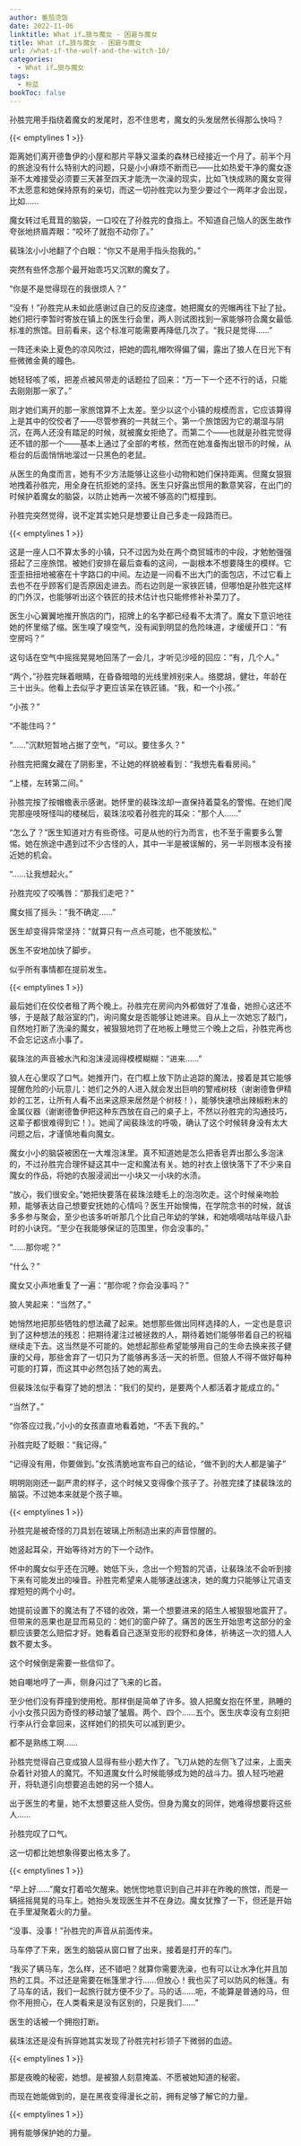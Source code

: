 ```yaml
---
author: 番茄烫饭
date: 2022-11-06
linktitle: What if…狼与魔女 - 困窘与魔女
title: What if…狼与魔女 - 困窘与魔女
url: /what-if-the-wolf-and-the-witch-10/
categories:
  - What if…狼与魔女
tags:
  - 粉蓝
bookToc: false
---
```


孙胜完用手指绕着魔女的发尾时，忍不住思考，魔女的头发居然长得那么快吗？

<!--more-->

{{< emptylines 1 >}}

距离她们离开德鲁伊的小屋和那片平静又温柔的森林已经接近一个月了。前半个月的旅途没有什么特别大的问题，只是小小麻烦不断而已——比如热爱干净的魔女逐渐不太难接受必须要三天甚至四天才能洗一次澡的现实，比如飞快成熟的魔女变得不太愿意和她保持原有的亲切，而这一切孙胜完以为至少要过个一两年才会出现，比如……

魔女转过毛茸茸的脑袋，一口咬在了孙胜完的食指上。不知道自己恼人的医生故作夸张地挤眉弄眼：“咬坏了就抱不动你了。”

裴珠泫小小地翻了个白眼：“你又不是用手指头抱我的。”

突然有些怀念那个最开始乖巧又沉默的魔女了。

“你是不是觉得现在的我很烦人？”

“没有！”孙胜完从未如此感谢过自己的反应速度。她把魔女的兜帽再往下扯了扯。她们把行李暂时寄放在镇上的医生行会里，两人则试图找到一家能够符合魔女最低标准的旅馆。目前看来，这个标准可能需要再降低几次了。“我只是觉得……”

一阵还未染上夏色的凉风吹过，把她的圆礼帽吹得偏了偏，露出了狼人在日光下有些微微金黄的瞳色。

她轻轻咳了咳，把差点被风带走的话题拉了回来：“万一下一个还不行的话，只能去刚刚那一家了。”

刚才她们离开的那一家旅馆算不上太差。至少以这个小镇的规模而言，它应该算得上是其中的佼佼者了——尽管参赛的一共就三个。第一个旅馆因为它的潮湿与阴沉，在两人还没有踏足的时候，就被魔女拒绝了。而第二个——也就是孙胜完觉得还不错的那一个——基本上通过了全部的考核，然而在她准备掏出银币的时候，从柜台的后面悄悄地溜过一只黑色的老鼠。

从医生的角度而言，她有不少方法能够让这些小动物和她们保持距离。但魔女狠狠地拽着孙胜完，用全身在抗拒她的坚持。医生只好露出惯用的歉意笑容，在出门的时候护着魔女的脑袋，以防止她再一次被不够高的门框撞到。

孙胜完突然觉得，说不定其实她只是想要让自己多走一段路而已。

{{< emptylines 1 >}}

这是一座人口不算太多的小镇，只不过因为处在两个商贸城市的中段，才勉勉强强搭起了三座旅馆。被她们安排在最后查看的这间，一副根本不想要降生的模样。它歪歪扭扭地被塞在十字路口的中间。左边是一间看不出大门的面包店，不过它看上去也不在乎顾客们是否原因走进去。而右边则是一家铁匠铺，但哪怕是孙胜完这样的门外汉，也能够听出这个铁匠的技术估计也只能修修补补菜刀了。

医生小心翼翼地推开旅店的门，招牌上的名字都已经看不太清了。魔女下意识地往她的怀里缩了缩。医生嗅了嗅空气，没有闻到明显的危险味道，才缓缓开口：“有空房吗？”

这句话在空气中摇摇晃晃地回荡了一会儿，才听见沙哑的回应：“有，几个人。”

“两个，”孙胜完眯着眼睛，在昏昏暗暗的光线里辨别来人。络腮胡，健壮，年龄在三十出头。他看上去似乎才更应该呆在铁匠铺。“我，和一个小孩。”

“小孩？”

“不能住吗？”

“……”沉默短暂地占据了空气，“可以。要住多久？”

孙胜完把魔女藏在了阴影里，不让她的样貌被看到：“我想先看看房间。”

“上楼，左转第二间。”

孙胜完按了按帽檐表示感谢。她怀里的裴珠泫却一直保持着莫名的警惕。在她们爬完那座吱呀怪叫的楼梯后，裴珠泫咬着孙胜完的耳朵：“那个人……”

“怎么了？”医生知道对方有些奇怪。可是从他的行为而言，也不至于需要多么警惕。她在旅途中遇到过不少古怪的人，其中一半是被误解的，另一半则根本没有接近她的机会。

“……让我想起火。”

孙胜完咬了咬嘴唇：“那我们走吧？”

魔女摇了摇头：“我不确定……”

医生却变得异常坚持：“就算只有一点点可能，也不能放松。”

医生不安地加快了脚步。

似乎所有事情都在提前发生。

{{< emptylines 1 >}}

最后她们在佼佼者租了两个晚上。孙胜完在房间内外都做好了准备，她担心这还不够，于是敲了敲浴室的门，询问魔女是否能够让她进来。自从上一次她忘了敲门，自然地打断了洗澡的魔女，被狠狠地罚了在地板上睡觉三个晚上之后，孙胜完再也不会忘记这点小事了。

裴珠泫的声音被水汽和泡沫浸润得模模糊糊：“进来……”

狼人在心里叹了口气。她推开门，在门框上放下防止追踪的魔法，接着是其它能够提醒危险的小玩意儿：她们之外的人进入就会发出巨响的警戒树枝（谢谢德鲁伊精妙的工艺，让所有人看不出来这原来居然是个树枝！），能够快速喷出辣椒粉末的金属仪器（谢谢德鲁伊把这种东西放在自己的桌子上，不然以孙胜完的沟通技巧，这辈子都很难得到它！）。她闻了闻裴珠泫的呼吸，确认了这个时候转身没有太大问题之后，才谨慎地看向魔女。

魔女小小的脑袋被困在一大堆泡沫里。真不知道她是怎么把香皂弄出那么多泡沫的，不过孙胜完合理怀疑这其中一定和魔法有关。她的衬衣上很快落下了不少来自魔女的作品，将她的衣服浸润出一小块又一小块的水渍。

“放心，我们很安全。”她把快要落在裴珠泫睫毛上的泡泡吹走。这个时候亲吻脸颊，能够表达自己想要安抚她的心情吗？医生开始懊悔，在学院念书的时候，就该多多参与聚会，至少也该多听听那几个比自己年幼的学妹，和她嘀嘀咕咕年级八卦时的小诀窍。“至少在我能够保证的范围里，你会没事的。”

“……那你呢？”

“什么？”

魔女又小声地重复了一遍：“那你呢？你会没事吗？”

狼人笑起来：“当然了。”

她悄然地把那些牺牲的想法藏了起来。她想那些做出同样选择的人，一定也是意识到了这种想法的残忍：把期待灌注过被拯救的人，期待着她们能够带着自己的祝福继续走下去。这当然是不可能的。她想起那些希望能够用自己的生命去换来孩子健康的父母，那些舍弃了一切只为了能够再多活一天的祈愿。但狼人不得不做好每种可能的打算，而这其中必然包括了她的离去。

但裴珠泫似乎看穿了她的想法：“我们的契约，是要两个人都活着才能成立的。”

“当然了。”

“你答应过我，”小小的女孩直直地看着她，“不丢下我的。”

孙胜完眨了眨眼：“我记得。”

“记得没有用，你要做到。”女孩清脆地宣布自己的结论，“做不到的大人都是骗子”

明明刚刚还一副严肃的样子，这个时候又变得像个孩子了。孙胜完揉了揉裴珠泫的脑袋。不过她本来就是个孩子嘛。

{{< emptylines 1 >}}

孙胜完是被奇怪的刀具划在玻璃上所制造出来的声音惊醒的。

她竖起耳朵，开始等待对方的下一个动作。

怀中的魔女似乎还在沉睡。她低下头，念出一个短暂的咒语，让裴珠泫不会听到接下来有可能发出的噪音。孙胜完希望来人能够速战速决，她的魔力只能够让咒语支撑短短的两个小时。

她提前设置下的魔法有了不错的收效，第一个想要进来的陌生人被狠狠地震开了。但带来的恶果也是显而易见的：她们的窗户碎了。痛苦的医生开始思考这部分的金额应该要怎么赔偿才好。她看着自己逐渐变形的视野和身体，祈祷这一次的猎人人数不要太多。

这个时候倒是需要一些信仰了。

她自嘲地哼了一声，侧身闪过了飞来的匕首。

至少他们没有莽撞到使用枪。那样倒是简单了许多。狼人把魔女抱在怀里，熟睡的小小女孩只因为奇怪的移动皱了皱眉。两个、四个……五个。医生庆幸没有立刻把行李从行会拿回来，这样她们的损失可以减到更少。

都不是熟练工啊……

孙胜完觉得自己变成狼人显得有些小题大作了。飞刀从她的左侧飞了过来，上面夹杂着针对狼人的魔咒。不知道魔女什么时候能够成为她的战斗力。狼人轻巧地避开，将轨道引向想要追击她的另一个猎人。

出于医生的考量，她不太想要这些人受伤。但身为魔女的同伴，她难得想要将这些人……

孙胜完叹了口气。

这一切都比她想象得要出格太多了。

{{< emptylines 1 >}}

“早上好……”魔女打着哈欠醒来。她恍惚地意识到自己并非在昨晚的旅馆，而是一辆摇摇晃晃的马车上。她抬头发现医生并不在身边。魔女犹豫了一下，但还是开始在手里凝聚着火的力量。

“没事、没事！”孙胜完的声音从前面传来。

马车停了下来，医生的脑袋从窗口冒了出来，接着是打开的车门。

“我买了辆马车，怎么样，还不错吧？就算你需要洗澡，也有可以让水净化并且加热的工具。不过还是需要在帐篷里才行……但放心！我也买了可以防风的帐篷。有了马车的话，我们一起旅行就方便不少了。马的话……呃，不能算是普通的马，但你不用担心，在人类看来是没有区别的，只是我们……”

医生的话被一个拥抱打断。

裴珠泫还是没有拆穿她其实发现了孙胜完衬衫领子下微弱的血迹。

{{< emptylines 1 >}}

那是夜晚的秘密，她想。是被狼人刻意掩盖、不愿被她知道的秘密。

而现在她能做到的，是在黑夜变得漫长之前，拥有足够了解它的力量。

{{< emptylines 1 >}}

拥有能够保护她的力量。
